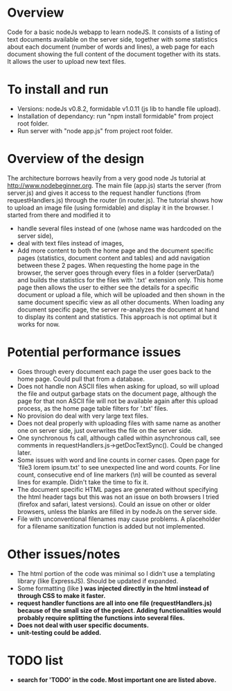 # Overview #
Code for a basic nodeJs webapp to learn nodeJS. It consists of a listing of text documents available on the server side, together with some statistics about each document (number of words and lines), a web page for each document showing the full content of the document together with its stats. It allows the user to upload new text files.

# To install and run #
 * Versions: nodeJs v0.8.2, formidable v1.0.11 (js lib to handle file upload).
 * Installation of dependancy: run "npm install formidable" from project root folder.
 * Run server with "node app.js" from project root folder.

# Overview of the design #
The architecture borrows heavily from a very good node Js tutorial at http://www.nodebeginner.org. The main file (app.js) starts the server (from server.js) and gives it access to the request handler functions (from requestHandlers.js) through the router (in router.js). The tutorial shows how to upload an image file (using formidable) and display it in the browser. I started from there and modified it to
 * handle several files instead of one (whose name was hardcoded on the server side),
 * deal with text files instead of images,
 * Add more content to both the home page and the document specific pages (statistics, document content and tables) and add navigation between these 2 pages.
When requesting the home page in the browser, the server goes through every files in a folder (serverData/) and builds the statistics for the files with '.txt' extension only. This home page then allows the user to either see the details for a specific document or upload a file, which will be uploaded and then shown in the same document specific view as all other documents. When loading any document specific page, the server re-analyzes the document at hand to display its content and statistics. This approach is not optimal but it works for now.

# Potential performance issues #
 * Goes through every document each page the user goes back to the home page. Could pull that from a database.
 * Does not handle non ASCII files when asking for upload, so will upload the file and output garbage stats on the document page, although the page for that non ASCII file will not be available again after this upload process, as the home page table filters for '.txt' files.
 * No provision do deal with very large text files.
 * Does not deal properly with uploading files with same name as another one on server side, just overwrites the file on the server side.
 * One synchronous fs call, although called within asynchronous call, see comments in requestHandlers.js->getDocTextSync(). Could be changed later.
 * Some issues with word and line counts in corner cases. Open page for 'file3 lorem ipsum.txt' to see unexpected line and word counts. For line count, consecutive end of line markers (\n) will be counted as several lines for example. Didn't take the time to fix it.
 * The document specific HTML pages are generated without specifying the html header tags but this was not an issue on both browsers I tried (firefox and safari, latest versions). Could an issue on other or older browsers, unless the blanks are filled in by nodeJs on the server side. 
 * File with unconventional filenames may cause problems. A placeholder for a filename sanitization function is added but not implemented.


# Other issues/notes #
 * The html portion of the code was minimal so I didn't use a templating library (like ExpressJS). Should be updated if expanded.
 * Some formatting (like <b>) was injected directly in the html instead of through CSS to make it faster.
 * request handler functions are all into one file (requestHandlers.js) because of the small size of the project. Adding functionalities would probably require splitting the functions into several files.
 * Does not deal with user specific documents.
 * unit-testing could be added.


# TODO list #
 * search for 'TODO' in the code. Most important one are listed above.
